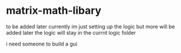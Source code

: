 # matrix-math-libary

to be added later
currently im just setting up the logic but more will be added later
the logic will stay in the currnt logic folder

i need someone to build a gui
